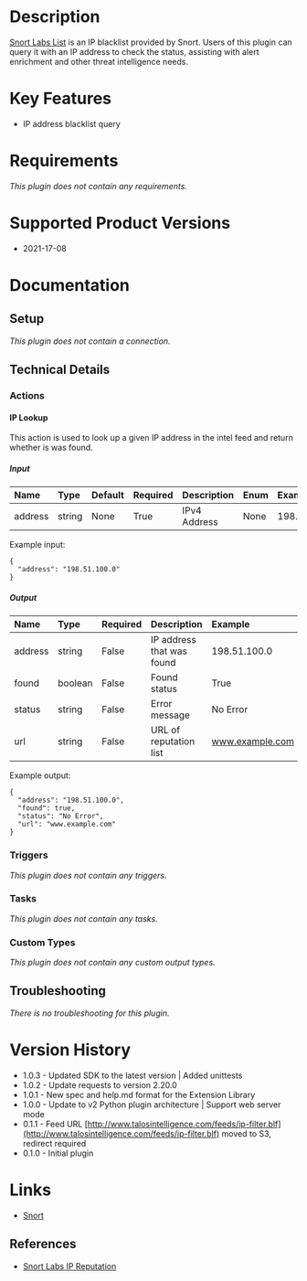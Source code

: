 # Description

[Snort Labs List](http://talosintel.com/feeds/ip-filter.blf) is an IP blacklist provided by Snort.
Users of this plugin can query it with an IP address to check the status, assisting with alert enrichment and
other threat intelligence needs.

# Key Features

* IP address blacklist query

# Requirements
  
*This plugin does not contain any requirements.*

# Supported Product Versions
  
* 2021-17-08

# Documentation

## Setup
  
*This plugin does not contain a connection.*

## Technical Details

### Actions


#### IP Lookup
  
This action is used to look up a given IP address in the intel feed and return whether is was found.

##### Input

|Name|Type|Default|Required|Description|Enum|Example|
| :--- | :--- | :--- | :--- | :--- | :--- | :--- |
|address|string|None|True|IPv4 Address|None|198.51.100.0|
  
Example input:

```
{
  "address": "198.51.100.0"
}
```

##### Output

|Name|Type|Required|Description|Example|
| :--- | :--- | :--- | :--- | :--- |
|address|string|False|IP address that was found|198.51.100.0|
|found|boolean|False|Found status|True|
|status|string|False|Error message|No Error|
|url|string|False|URL of reputation list|www.example.com|
  
Example output:

```
{
  "address": "198.51.100.0",
  "found": true,
  "status": "No Error",
  "url": "www.example.com"
}
```
### Triggers
  
*This plugin does not contain any triggers.*
### Tasks
  
*This plugin does not contain any tasks.*

### Custom Types
  
*This plugin does not contain any custom output types.*

## Troubleshooting
  
*There is no troubleshooting for this plugin.*

# Version History

* 1.0.3 - Updated SDK to the latest version | Added unittests
* 1.0.2 - Update requests to version 2.20.0
* 1.0.1 - New spec and help.md format for the Extension Library
* 1.0.0 - Update to v2 Python plugin architecture | Support web server mode
* 0.1.1 - Feed URL [http://www.talosintelligence.com/feeds/ip-filter.blf](http://www.talosintelligence.com/feeds/ip-filter.blf) moved to S3, redirect required
* 0.1.0 - Initial plugin

# Links

* [Snort](https://www.snort.org/)

## References

* [Snort Labs IP Reputation](http://blog.snort.org/2015/09/ip-blacklist-feed-has-moved-locations.html)

